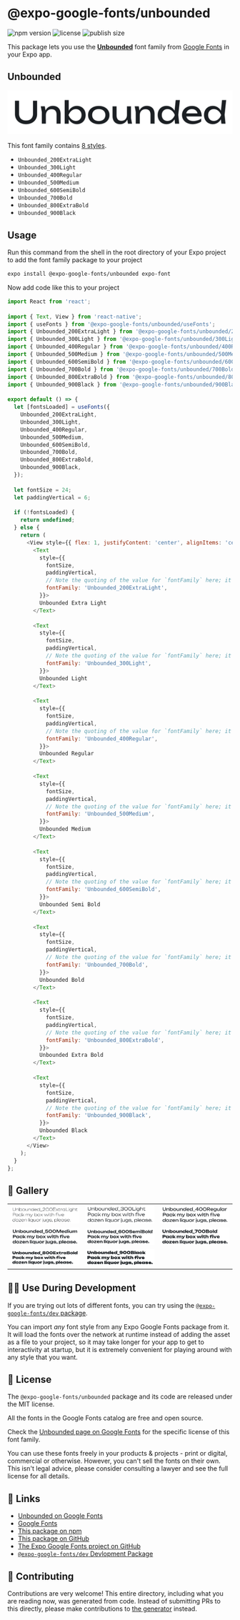 # @expo-google-fonts/unbounded

![npm version](https://flat.badgen.net/npm/v/@expo-google-fonts/unbounded)
![license](https://flat.badgen.net/github/license/expo/google-fonts)
![publish size](https://flat.badgen.net/packagephobia/install/@expo-google-fonts/unbounded)

This package lets you use the [**Unbounded**](https://fonts.google.com/specimen/Unbounded) font family from [Google Fonts](https://fonts.google.com/) in your Expo app.

## Unbounded

![Unbounded](./font-family.png)

This font family contains [8 styles](#-gallery).

- `Unbounded_200ExtraLight`
- `Unbounded_300Light`
- `Unbounded_400Regular`
- `Unbounded_500Medium`
- `Unbounded_600SemiBold`
- `Unbounded_700Bold`
- `Unbounded_800ExtraBold`
- `Unbounded_900Black`

## Usage

Run this command from the shell in the root directory of your Expo project to add the font family package to your project
```sh
expo install @expo-google-fonts/unbounded expo-font
```

Now add code like this to your project
```js
import React from 'react';

import { Text, View } from 'react-native';
import { useFonts } from '@expo-google-fonts/unbounded/useFonts';
import { Unbounded_200ExtraLight } from '@expo-google-fonts/unbounded/200ExtraLight';
import { Unbounded_300Light } from '@expo-google-fonts/unbounded/300Light';
import { Unbounded_400Regular } from '@expo-google-fonts/unbounded/400Regular';
import { Unbounded_500Medium } from '@expo-google-fonts/unbounded/500Medium';
import { Unbounded_600SemiBold } from '@expo-google-fonts/unbounded/600SemiBold';
import { Unbounded_700Bold } from '@expo-google-fonts/unbounded/700Bold';
import { Unbounded_800ExtraBold } from '@expo-google-fonts/unbounded/800ExtraBold';
import { Unbounded_900Black } from '@expo-google-fonts/unbounded/900Black';

export default () => {
  let [fontsLoaded] = useFonts({
    Unbounded_200ExtraLight,
    Unbounded_300Light,
    Unbounded_400Regular,
    Unbounded_500Medium,
    Unbounded_600SemiBold,
    Unbounded_700Bold,
    Unbounded_800ExtraBold,
    Unbounded_900Black,
  });

  let fontSize = 24;
  let paddingVertical = 6;

  if (!fontsLoaded) {
    return undefined;
  } else {
    return (
      <View style={{ flex: 1, justifyContent: 'center', alignItems: 'center' }}>
        <Text
          style={{
            fontSize,
            paddingVertical,
            // Note the quoting of the value for `fontFamily` here; it expects a string!
            fontFamily: 'Unbounded_200ExtraLight',
          }}>
          Unbounded Extra Light
        </Text>

        <Text
          style={{
            fontSize,
            paddingVertical,
            // Note the quoting of the value for `fontFamily` here; it expects a string!
            fontFamily: 'Unbounded_300Light',
          }}>
          Unbounded Light
        </Text>

        <Text
          style={{
            fontSize,
            paddingVertical,
            // Note the quoting of the value for `fontFamily` here; it expects a string!
            fontFamily: 'Unbounded_400Regular',
          }}>
          Unbounded Regular
        </Text>

        <Text
          style={{
            fontSize,
            paddingVertical,
            // Note the quoting of the value for `fontFamily` here; it expects a string!
            fontFamily: 'Unbounded_500Medium',
          }}>
          Unbounded Medium
        </Text>

        <Text
          style={{
            fontSize,
            paddingVertical,
            // Note the quoting of the value for `fontFamily` here; it expects a string!
            fontFamily: 'Unbounded_600SemiBold',
          }}>
          Unbounded Semi Bold
        </Text>

        <Text
          style={{
            fontSize,
            paddingVertical,
            // Note the quoting of the value for `fontFamily` here; it expects a string!
            fontFamily: 'Unbounded_700Bold',
          }}>
          Unbounded Bold
        </Text>

        <Text
          style={{
            fontSize,
            paddingVertical,
            // Note the quoting of the value for `fontFamily` here; it expects a string!
            fontFamily: 'Unbounded_800ExtraBold',
          }}>
          Unbounded Extra Bold
        </Text>

        <Text
          style={{
            fontSize,
            paddingVertical,
            // Note the quoting of the value for `fontFamily` here; it expects a string!
            fontFamily: 'Unbounded_900Black',
          }}>
          Unbounded Black
        </Text>
      </View>
    );
  }
};

```

## 🔡 Gallery


||||
|-|-|-|
|![Unbounded_200ExtraLight](./Unbounded_200ExtraLight.ttf.png)|![Unbounded_300Light](./Unbounded_300Light.ttf.png)|![Unbounded_400Regular](./Unbounded_400Regular.ttf.png)||
|![Unbounded_500Medium](./Unbounded_500Medium.ttf.png)|![Unbounded_600SemiBold](./Unbounded_600SemiBold.ttf.png)|![Unbounded_700Bold](./Unbounded_700Bold.ttf.png)||
|![Unbounded_800ExtraBold](./Unbounded_800ExtraBold.ttf.png)|![Unbounded_900Black](./Unbounded_900Black.ttf.png)|||


## 👩‍💻 Use During Development

If you are trying out lots of different fonts, you can try using the [`@expo-google-fonts/dev` package](https://github.com/expo/google-fonts/tree/master/font-packages/dev#readme).

You can import *any* font style from any Expo Google Fonts package from it. It will load the fonts
over the network at runtime instead of adding the asset as a file to your project, so it may take longer
for your app to get to interactivity at startup, but it is extremely convenient
for playing around with any style that you want.

## 📖 License

The `@expo-google-fonts/unbounded` package and its code are released under the MIT license.

All the fonts in the Google Fonts catalog are free and open source.

Check the [Unbounded page on Google Fonts](https://fonts.google.com/specimen/Unbounded) for the specific license of this font family.

You can use these fonts freely in your products & projects - print or digital, commercial or otherwise. However, you can't sell the fonts on their own. This isn't legal advice, please consider consulting a lawyer and see the full license for all details.

## 🔗 Links

- [Unbounded on Google Fonts](https://fonts.google.com/specimen/Unbounded)
- [Google Fonts](https://fonts.google.com/)
- [This package on npm](https://www.npmjs.com/package/@expo-google-fonts/unbounded)
- [This package on GitHub](https://github.com/expo/google-fonts/tree/master/font-packages/unbounded)
- [The Expo Google Fonts project on GitHub](https://github.com/expo/google-fonts)
- [`@expo-google-fonts/dev` Devlopment Package](https://github.com/expo/google-fonts/tree/master/font-packages/dev)

## 🤝 Contributing

Contributions are very welcome! This entire directory, including what you are reading now, was generated from code. Instead of submitting PRs to this directly, please make contributions to [the generator](https://github.com/expo/google-fonts/tree/master/packages/generator) instead.
